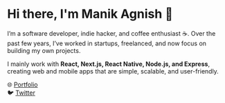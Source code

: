 # Hi there, I'm Manik Agnish 👋  

I’m a software developer, indie hacker, and coffee enthusiast ☕. Over the past few years, I’ve worked in startups, freelanced, and now focus on building my own projects.  

I mainly work with **React, Next.js, React Native, Node.js, and Express**, creating web and mobile apps that are simple, scalable, and user-friendly.  

🌐 [Portfolio](https://manikagnish.com)  
🐦 [Twitter](https://x.com/agnishmanik_dev)  

